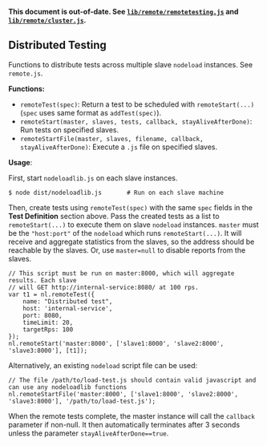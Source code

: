 **This document is out-of-date. See [`lib/remote/remotetesting.js`](https://github.com/benschmaus/nodeload/tree/master/lib/remote/remotetesting.js) and [`lib/remote/cluster.js`](https://github.com/benschmaus/nodeload/tree/master/lib/remote/cluster.js).**

## Distributed Testing ##

Functions to distribute tests across multiple slave `nodeload` instances. See `remote.js`.

**Functions:**

* `remoteTest(spec)`: Return a test to be scheduled with `remoteStart(...)` (`spec` uses same format as `addTest(spec)`).
* `remoteStart(master, slaves, tests, callback, stayAliveAfterDone)`: Run tests on specified slaves.
* `remoteStartFile(master, slaves, filename, callback, stayAliveAfterDone)`: Execute a `.js` file on specified slaves.

**Usage**:

First, start `nodeloadlib.js` on each slave instances.

    $ node dist/nodeloadlib.js       # Run on each slave machine

Then, create tests using `remoteTest(spec)` with the same `spec` fields in the **Test Definition** section above. Pass the created tests as a list to `remoteStart(...)` to execute them on slave `nodeload` instances. `master` must be the `"host:port"` of the `nodeload` which runs `remoteStart(...)`. It will receive and aggregate statistics from the slaves, so the address should be reachable by the slaves. Or, use `master=null` to disable reports from the slaves.

    // This script must be run on master:8000, which will aggregate results. Each slave 
    // will GET http://internal-service:8080/ at 100 rps.
    var t1 = nl.remoteTest({
        name: "Distributed test",
        host: 'internal-service',
        port: 8080,
        timeLimit: 20,
        targetRps: 100
    });
    nl.remoteStart('master:8000', ['slave1:8000', 'slave2:8000', 'slave3:8000'], [t1]);

Alternatively, an existing `nodeload` script file can be used:

    // The file /path/to/load-test.js should contain valid javascript and can use any nodeloadlib functions
    nl.remoteStartFile('master:8000', ['slave1:8000', 'slave2:8000', 'slave3:8000'], '/path/to/load-test.js');

When the remote tests complete, the master instance will call the `callback` parameter if non-null. It then automatically terminates after 3 seconds unless the parameter `stayAliveAfterDone==true`.